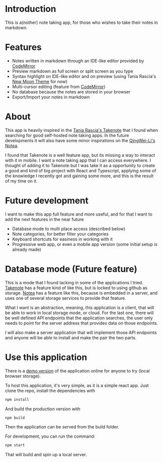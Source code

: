 # Introduction

This is a(nother) note taking app, for those who wishes to take their notes in
markdown.

# Features

- Notes written in markdown through an IDE-like editor provided by [CodeMirror](https://codemirror.net/)
- Preview markdown as full screen or split screen as you type
- Syntax highlight on IDE-like editor and on preview (using Tania Rascia's
  [New Moon Theme](https://taniarascia.github.io/new-moon/) for now)
- Multi-cursor editing (feature from [CodeMirror](https://codemirror.net/))
- No database because the notes are stored in your browser
- Export/Import your notes in markdown

# About

This app is heavily inspired in the [Tania Rascia's Takenote](https://github.com/taniarascia/takenote)
that I found when searching for good self-hosted note taking apps. In the
future developments it will also have some minor inspirations on the
[QingWei-Li's Notea](https://github.com/QingWei-Li/notea).

I found that Takenote is a well feature app, but its missing a way to interact
with it in mobile. I want a note taking app that I can access everywhere. I
thought of adding it to Takenote but I was take it as a opportunity to create a
good and kind of big project with React and Typescript, applying some of the
knowledge I recently got and gaining some more, and this is the result of my
time on it.

# Future development

I want to make this app full feature and more useful, and for that I want to
add the next features in the near future

- Database mode to multi place access (described below)
- Note categories, for better filter your categories
- Keyboard shortcuts for easiness in working with it
- Progressive web app, or even a mobile app version (some initial setup is
  already made)

# Database mode (Future feature)

This is a mode that I found lacking in some of the applications I tried.
[Takenote](https://github.com/taniarascia/takenote) has a feature kind of like
this, but is locked to using github as storage. [Notea](https://github.com/QingWei-Li/notea)
has a feature like this, because is embedded in a server, and uses one of
several storage services to provide that feature.

What I want is an abstraction, meaning, this application is a client, that will
be able to work in local storage mode, or cloud. For the last one, there will be
well defined API endpoints that the application searches, the user only needs
to point for the server address that provides data on those endpoints.

I will also make a server application that will implement those API endpoints and
anyone will be able to install and make the pair the two parts.

# Use this application

There is a [demo version](http://easilok-notes.netlify.com) of the application
online for anyone to try (local browser storage).

To host this application, it's very simple, as it is a simple react app.
Just clone the repo, install the dependencies with

```bash
npm install
```

And build the production version with

```bash
npm build
```

Then the application can be served from the build folder.

For development, you can run the command:

```bash
npm start
```

That will build and spin up a local server.
